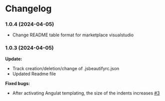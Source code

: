 # Changelog
### 1.0.4 (2024-04-05)
- Change README table format for marketplace visualstudio

### 1.0.3 (2024-04-05)
**Update:**
- Track creation/deletion/change of .jsbeautifyrc.json
- Updated Readme file

**Fixed bugs:**
- After activating Angulat templating, the size of the indents increases [#3](https://github.com/NesTeRDGIT/js-beautify-extentions/issues/3) 